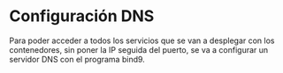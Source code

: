 # Configuración DNS

Para poder acceder a todos los servicios que se van a desplegar con los contenedores, sin poner la IP seguida del puerto, se va a configurar un servidor DNS con el programa bind9. 